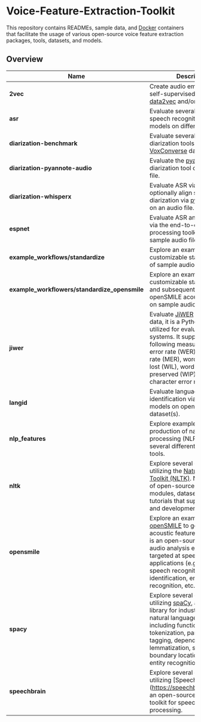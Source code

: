 # Voice-Feature-Extraction-Toolkit
This repository contains READMEs, sample data, and [Docker](https://www.docker.com/) containers that facilitate the usage of various open-source voice feature extraction packages, tools, datasets, and models.
## Overview
| Name | Description |
| - |-|
| **2vec**  | Create audio embeddings via self-supervised learning via [data2vec](https://huggingface.co/docs/transformers/en/model_doc/data2vec) and/or [wav2vec2](https://huggingface.co/docs/transformers/en/model_doc/wav2vec2).
| **asr** | Evaluate several automatic speech recognition (ASR) models on different datasets.
| **diarization-benchmark** | Evaluate several speaker diarization tools on the [VoxConverse](https://github.com/joonson/voxconverse) dataset.
| **diarization-pyannote-audio** | Evaluate the [pyannote-audio](https://github.com/pyannote/pyannote-audio) diarization tool on an audio file.
| **diarization-whisperx** | Evaluate ASR via [whisperx](https://github.com/m-bain/whisperX) and optionally align speaker diarization via [pyannote-audio](https://github.com/pyannote/pyannote-audio) on an audio file.
| **espnet** | Evaluate ASR and diarization via the end-to-end Python processing toolkit ([ESPnet](https://github.com/espnet/espnet)) on sample audio files.
| **example_workflows/standardize** | Explore an example of customizable standardization of sample audio data.
| **example_workflowers/standardize_opensmile** | Explore an example of customizable standardization and subsequent production of openSMILE acoustic features on sample audio data.
| **jiwer** | Evaluate [JiWER](https://github.com/jitsi/jiwer) on sample data, it is a Python package utilized for evaluating ASR systems. It supports the following measures: word error rate (WER), match error rate (MER), word information lost (WIL), word information preserved (WIP), and character error rate (CER).
| **langid** | Evaluate language identification via various models on open-source dataset(s).
| **nlp_features** | Explore examples of the production of natural language processing (NLP) features via several different packages and tools.
| **nltk** | Explore several examples of utilizing the [Natural Language Toolkit (NLTK)](https://github.com/nltk/nltk). NLTK is a suite of open-source Python modules, datasets, and tutorials that support research and development in NLP.
| **opensmile** | Explore an example of utilizing [openSMILE](https://www.audeering.com/research/opensmile/) to generate acoustic features. openSMILE is an open-source toolkit for audio analysis especially targeted at speech and music applications (e.g. automatic speech recognition, speaker identification, emotion recognition, etc.).
| **spacy** | Explore several examples of utilizing [spaCy](https://spacy.io/), a Python library for industrial-strength natural language processing, including functionality such as: tokenization, part-of-speech tagging, dependency parsing, lemmatization, sentence boundary location, and named entity recognition.
| **speechbrain** | Explore several examples of utilizing [SpeechBrain](https://speechbrain.github.io/, an open-source PyTorch toolkit for speech and text processing.